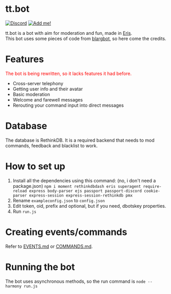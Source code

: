 # tt.bot 
[![Discord](https://img.shields.io/discord/195865382039453697.svg?style=flat-square)](https://discord.gg/pGN5dMq) [![Add me!](https://img.shields.io/badge/tt.bot-add%20to%20your%20server-brightgreen.svg?style=flat-square)](https://discordapp.com/oauth2/authorize?scope=bot&client_id=195506253806436353&permissions=-1&redirect_uri=https://tttie.ga/close.php&response_type=code)


tt.bot is a bot with aim for moderation and fun, made in [Eris](https://github.com/abalabahaha/eris).<br>
This bot uses some pieces of code from [blargbot](https://github.com/ratismal/blargbot), so here come the credits.

# Features
<span style="color:red">The bot is being rewritten, so it lacks features it had before.</span>
- Cross-server telephony
- Getting user info and their avatar
- Basic moderation
- Welcome and farewell messages
- Rerouting your command input into direct messages

# Database
The database is RethinkDB. It is a required backend that needs to mod commands, feedback and blacklist to work.

# How to set up
1. Install all the dependencies using this command: (no, i don't need a package.json) `npm i moment rethinkdbdash eris superagent require-reload express body-parser ejs passport passport-discord cookie-parser express-session express-session-rethinkdb pmx`
1. Rename `exampleconfig.json` to `config.json`
2. Edit token, oid, prefix and optional, but if you need, dbotskey properties.
3. Run `run.js`

# Creating events/commands
Refer to [EVENTS.md](./EVENTS.md) or [COMMANDS.md](./COMMANDS.md).

# Running the bot
The bot uses asynchronous methods, so the run command is
`node --harmony run.js`